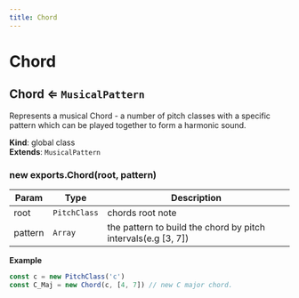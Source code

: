 ```yaml
---
title: Chord
---
```


# Chord

<a name="Chord"></a>

## Chord ⇐ <code>MusicalPattern</code>
Represents a musical Chord - a number of pitch classes with a specific
pattern which can be played together to form a harmonic sound.

**Kind**: global class  
**Extends**: <code>MusicalPattern</code>  
<a name="new_Chord_new"></a>

### new exports.Chord(root, pattern)

| Param | Type | Description |
| --- | --- | --- |
| root | <code>PitchClass</code> | chords root note |
| pattern | <code>Array</code> | the pattern to build the chord by pitch intervals(e.g [3, 7]) |

**Example**  
```js
const c = new PitchClass('c')
const C_Maj = new Chord(c, [4, 7]) // new C major chord.
```

